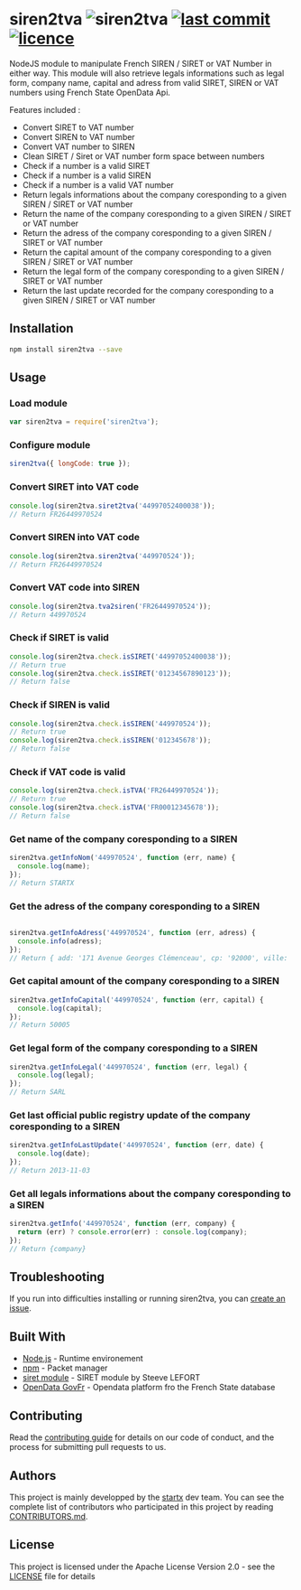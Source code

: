 # siren2tva ![siren2tva](https://img.shields.io/badge/latest-v1.1.1-blue.svg) [![last commit](https://img.shields.io/github/last-commit/startxfr/siren2tva.svg)](https://github.com/startxfr/siren2tva) [![licence](https://img.shields.io/github/license/startxfr/siren2tva.svg)](https://github.com/startxfr/siren2tva)

NodeJS module to manipulate French SIREN / SIRET or VAT Number in either way.
This module will also retrieve legals informations such as legal form, company name, capital
and adress from valid SIRET, SIREN or VAT numbers using French State OpenData Api.

Features included :

- Convert SIRET to VAT number
- Convert SIREN to VAT number
- Convert VAT number to SIREN
- Clean SIRET / Siret or VAT number form space between numbers
- Check if a number is a valid SIRET
- Check if a number is a valid SIREN
- Check if a number is a valid VAT number
- Return legals informations about the company coresponding to a given SIREN / SIRET or VAT number
- Return the name of the company coresponding to a given SIREN / SIRET or VAT number
- Return the adress of the company coresponding to a given SIREN / SIRET or VAT number
- Return the capital amount of the company coresponding to a given SIREN / SIRET or VAT number
- Return the legal form of the company coresponding to a given SIREN / SIRET or VAT number
- Return the last update recorded for the company coresponding to a given SIREN / SIRET or VAT number

## Installation

```bash
npm install siren2tva --save
```

## Usage

### Load module

```js
var siren2tva = require('siren2tva');
```

### Configure module

```js
siren2tva({ longCode: true });
```

### Convert SIRET into VAT code

```js
console.log(siren2tva.siret2tva('44997052400038'));
// Return FR26449970524
```

### Convert SIREN into VAT code

```js
console.log(siren2tva.siren2tva('449970524'));
// Return FR26449970524
```

### Convert VAT code into SIREN

```js
console.log(siren2tva.tva2siren('FR26449970524'));
// Return 449970524
```

### Check if SIRET is valid

```js
console.log(siren2tva.check.isSIRET('44997052400038'));
// Return true
console.log(siren2tva.check.isSIRET('01234567890123'));
// Return false
```

### Check if SIREN is valid

```js
console.log(siren2tva.check.isSIREN('449970524'));
// Return true
console.log(siren2tva.check.isSIREN('012345678'));
// Return false
```

### Check if VAT code is valid

```js
console.log(siren2tva.check.isTVA('FR26449970524'));
// Return true
console.log(siren2tva.check.isTVA('FR00012345678'));
// Return false
```

### Get name of the company coresponding to a SIREN

```js
siren2tva.getInfoNom('449970524', function (err, name) {
  console.log(name);
});
// Return STARTX
```

### Get the adress of the company coresponding to a SIREN

```js

siren2tva.getInfoAdress('449970524', function (err, adress) {
  console.info(adress);
});
// Return { add: '171 Avenue Georges Clémenceau', cp: '92000', ville: 'Nanterre' }
```

### Get capital amount of the company coresponding to a SIREN

```js
siren2tva.getInfoCapital('449970524', function (err, capital) {
  console.log(capital);
});
// Return 50005
```

### Get legal form of the company coresponding to a SIREN

```js
siren2tva.getInfoLegal('449970524', function (err, legal) {
  console.log(legal);
});
// Return SARL
```

### Get last official public registry update of the company coresponding to a SIREN

```js
siren2tva.getInfoLastUpdate('449970524', function (err, date) {
  console.log(date);
});
// Return 2013-11-03
```

### Get all legals informations about the company coresponding to a SIREN

```js
siren2tva.getInfo('449970524', function (err, company) {
  return (err) ? console.error(err) : console.log(company);
});
// Return {company}
```

## Troubleshooting

If you run into difficulties installing or running siren2tva, you can [create an issue](https://github.com/startxfr/siren2tva/issues/new).

## Built With

- [Node.js](https://nodejs.org/) - Runtime environement
- [npm](https://www.npmjs.com/) - Packet manager
- [siret module](https://github.com/steevelefort/siret) - SIRET module by Steeve LEFORT
- [OpenData GovFr](https://entreprise.data.gouv.fr) - Opendata platform fro the French State database

## Contributing

Read the [contributing guide](https://github.com/startxfr/sxapi-core/tree/master/docs/5.Contribute.md) for details on our code of conduct, and the process for submitting pull requests to us.

## Authors

This project is mainly developped by the [startx](https://www.startx.fr) dev team. You can see the complete list of contributors who participated in this project by reading [CONTRIBUTORS.md](https://github.com/startxfr/sxapi-core/tree/master/docs/CONTRIBUTORS.md).

## License

This project is licensed under the Apache License Version 2.0 - see the [LICENSE](https://github.com/startxfr/siren2tva/tree/master/LICENSE) file for details
